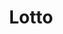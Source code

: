 ---
title: Lotto
date: 
draft: false

# descripcion
description : Aros pasantes colgantes en plata 925 y cristal microcubic. Línea premium.

materials: Plata 925

color: 

dimensions: Largo 3,50 cm x 2,20 cm 

code: 01-01-1165

type: "Aros"

categories: []

price: $10.060,00

price_eftvo: $8.550,00

# Images
# first image will be shown in the product page
images:
  # - image: "images/path_to_image"
  # La ubicacion de las imagenes es imagenes/Aros/Aros.Colgantes/01-01-1165-lotto
  - image: "./images/aros/colgantes/01-01-1165-lotto_a.jpg"
  - image: "./images/aros/colgantes/01-01-1165-lotto_b.jpg"
---